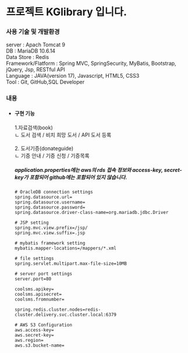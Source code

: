 # 프로젝트 KGlibrary 입니다.



<h3>사용 기술 및 개발환경</h3>
server : Apach Tomcat 9 <br>
DB : MariaDB 10.6.14 <br>
Data Store : Redis<br>
Framework/Flatform : Spring MVC, SpringSecurity, MyBatis, Bootstrap, jQuery, Jsp, RESTful API<br>
Language : JAVA(version 17), Javascript, HTML5, CSS3<br>
Tool :  Git, GitHub,SQL Developer<br>

<h3>내용</h3>

<ul>
  <li><h4>구현 기능</h4></li>
  1.자료검색(book)<br>
  ㄴ 도서 검색 / 비치 희망 도서 / API 도서 등록<br>
  <br>
  2. 도서기증(donateguide)<br>
  ㄴ 기증 안내 / 기증 신청 / 기증목록<br>
  
<h5>application.properties에는 aws의 rds 접속 정보와 access-key, secret-key가 포함되어 github에는 포함되어 있지 않습니다.</h5>

```properties
# OracleDB connection settings
spring.datasource.url=
spring.datasource.username=
spring.datasource.password=
spring.datasource.driver-class-name=org.mariadb.jdbc.Driver

# JSP setting
spring.mvc.view.prefix=/jsp/
spring.mvc.view.suffix=.jsp

# mybatis framework setting
mybatis.mapper-locations=/mappers/*.xml
 
# file settings
spring.servlet.multipart.max-file-size=10MB

# server port settings
server.port=80

coolsms.apikey=
coolsms.apisecret=
coolsms.fromnumber=

spring.redis.cluster.nodes=redis-cluster.delivery.svc.cluster.local:6379

# AWS S3 Configuration
aws.access-key=
aws.secret-key=
aws.region=
aws.s3.bucket-name=
